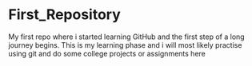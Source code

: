 # First_Repository
My first repo where i started learning GitHub and the first step of a long journey begins.
This is my learning phase and i will most likely practise using git and do some college projects or assignments here
